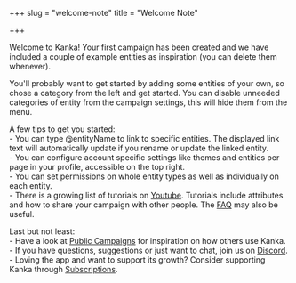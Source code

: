 +++
slug = "welcome-note"
title = "Welcome Note"

+++

Welcome to Kanka! Your first campaign has been created and we have included a couple of example entities as inspiration (you can delete them whenever).  
  
You'll probably want to get started by adding some entities of your own, so chose a category from the left and get started. You can disable unneeded categories of entity from the campaign settings, this will hide them from the menu.  
  
A few tips to get you started:  
\- You can type @entityName to link to specific entities. The displayed link text will automatically update if you rename or update the linked entity.  
\- You can configure account specific settings like themes and entities per page in your profile, accessible on the top right.  
\- You can set permissions on whole entity types as well as individually on each entity.  
\- There is a growing list of tutorials on [Youtube](https://www.youtube.com/channel/UCwb3pl0LOlxd3GvMPAXIEog/videos). Tutorials include attributes and how to share your campaign with other people. The [FAQ](https://campaigns.home.thekennel.info/en-US/faq) may also be useful.  
  
Last but not least:  
\- Have a look at [Public Campaigns](https://campaigns.home.thekennel.info/en-US/public-campaigns) for inspiration on how others use Kanka.  
\- If you have questions, suggestions or just want to chat, join us on [Discord](//discord.gg/rhsyZJ4).  
\- Loving the app and want to support its growth? Consider supporting Kanka through [Subscriptions](https://campaigns.home.thekennel.info/en-US/settings/subscription).
